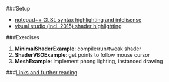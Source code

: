 ###Setup
+ [notepad++ GLSL syntax highlighting and intelisense](https://github.com/danielscherzer/MMPROG/tree/master/notepad%2B%2B%20glsl%20extension)
+ [visual studio (incl. 2015) shader highlighting](http://www.horsedrawngames.com/shader-syntax-highlighting-in-visual-studio-2013/)


###Exercises
1. **MinimalShaderExample**: compile/run/tweak shader
1. **ShaderVBOExample**: get points to follow mouse cursor
1. **MeshExample**: implement phong lighting, instanced drawing


###[Links and further reading](https://github.com/danielscherzer/Framework/blob/master/links.md)
